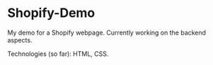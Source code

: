 # Shopify-Demo

My demo for a Shopify webpage. Currently working on the backend aspects. 

Technologies (so far): HTML, CSS. 
